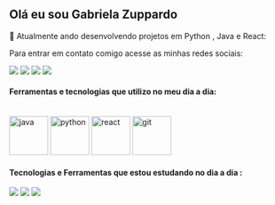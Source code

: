  ## Olá eu sou Gabriela Zuppardo 

 📖 Atualmente ando desenvolvendo projetos em Python , Java e React: 


Para entrar em contato comigo acesse as minhas redes sociais: 


[![](https://img.shields.io/badge/LinkedIn-0077B5?style=for-the-badge&logo=linkedin&logoColor=white)](https://www.linkedin.com/in/gabriela-zuppardo-5080561b9/)
[![](https://img.shields.io/badge/Gmail-D14836?style=for-the-badge&logo=gmail&logoColor=whit
)](mailto:gabrielazuppardo@gmail.com)
[![](https://img.shields.io/badge/Instagram-E4405F?style=for-the-badge&logo=instagram&logoColor=white
)](https://www.instagram.com/gabizuppardo/?hl=en)
[![](https://img.shields.io/badge/GitHub-100000?style=for-the-badge&logo=github&logoColor=white)](https://github.com/MariaGabrielaAlvesZuppardo)
#### Ferramentas e tecnologias que utilizo no meu dia a dia: 

<div style ="display: inline-block"></br>
<img aglin="center" alt="java" heigth="30" width="70" src="https://www.ifpe.edu.br/campus/palmares/noticias/divulgado-resultado-do-curso-de-extensao-em-java/javalogo.png">
<img aglin="center" alt="python" heigth="40" width="70" src="https://img1.gratispng.com/20180320/fsw/kisspng-angle-text-symbol-brand-other-python-5ab0c09b0e3083.2363551015215330830581.jpg">
<img aglin="center" alt="react" heigth="40" width="70" src="https://cdn.iconscout.com/icon/free/png-256/react-1-282599.png?f=webp&w=256">
<img aglin="center" alt="git" heigth="40" width="70" src="https://git-scm.com/images/logos/downloads/Git-Icon-1788C.png">
</div>

#### Tecnologias e Ferramentas que estou estudando no dia a dia : 

![](https://img.shields.io/badge/Spring-6DB33F?style=for-the-badge&logo=spring&logoColor=white)
![](https://img.shields.io/badge/MySQL-00000F?style=for-the-badge&logo=mysql&logoColor=white)
![](https://img.shields.io/badge/MongoDB-4EA94B?style=for-the-badge&logo=mongodb&logoColor=white)
